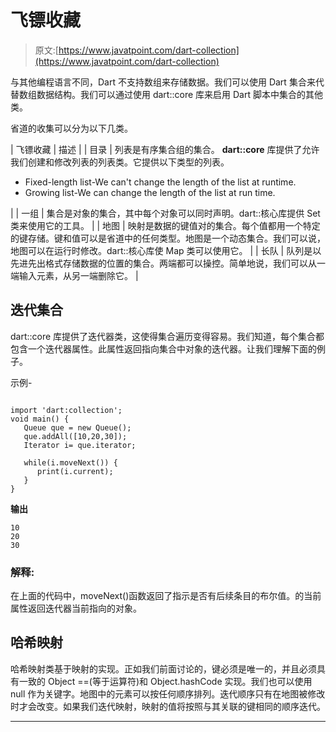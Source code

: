 # 飞镖收藏

> 原文:[https://www.javatpoint.com/dart-collection](https://www.javatpoint.com/dart-collection)

与其他编程语言不同，Dart 不支持数组来存储数据。我们可以使用 Dart 集合来代替数组数据结构。我们可以通过使用 dart::core 库来启用 Dart 脚本中集合的其他类。

省道的收集可以分为以下几类。

| 飞镖收藏 | 描述 |
| 目录 | 列表是有序集合组的集合。 **dart::core** 库提供了允许我们创建和修改列表的列表类。它提供以下类型的列表。

*   Fixed-length list-We can't change the length of the list at runtime.
*   Growing list-We can change the length of the list at run time.

 |
| 一组 | 集合是对象的集合，其中每个对象可以同时声明。dart::核心库提供 Set 类来使用它的工具。 |
| 地图 | 映射是数据的键值对的集合。每个值都用一个特定的键存储。键和值可以是省道中的任何类型。地图是一个动态集合。我们可以说，地图可以在运行时修改。dart::核心库使 Map 类可以使用它。 |
| 长队 | 队列是以先进先出格式存储数据的位置的集合。两端都可以操控。简单地说，我们可以从一端输入元素，从另一端删除它。 |

## 迭代集合

dart::core 库提供了迭代器类，这使得集合遍历变得容易。我们知道，每个集合都包含一个迭代器属性。此属性返回指向集合中对象的迭代器。让我们理解下面的例子。

示例-

```

import 'dart:collection'; 
void main() { 
   Queue que = new Queue(); 
   que.addAll([10,20,30]);  
   Iterator i= que.iterator; 

   while(i.moveNext()) { 
      print(i.current); 
   } 
}

```

**输出**

```
10
20
30

```

### 解释:

在上面的代码中，moveNext()函数返回了指示是否有后续条目的布尔值。的当前属性返回迭代器当前指向的对象。

## 哈希映射

哈希映射类基于映射的实现。正如我们前面讨论的，键必须是唯一的，并且必须具有一致的 Object ==(等于运算符)和 Object.hashCode 实现。我们也可以使用 null 作为关键字。地图中的元素可以按任何顺序排列。迭代顺序只有在地图被修改时才会改变。如果我们迭代映射，映射的值将按照与其关联的键相同的顺序迭代。

* * *